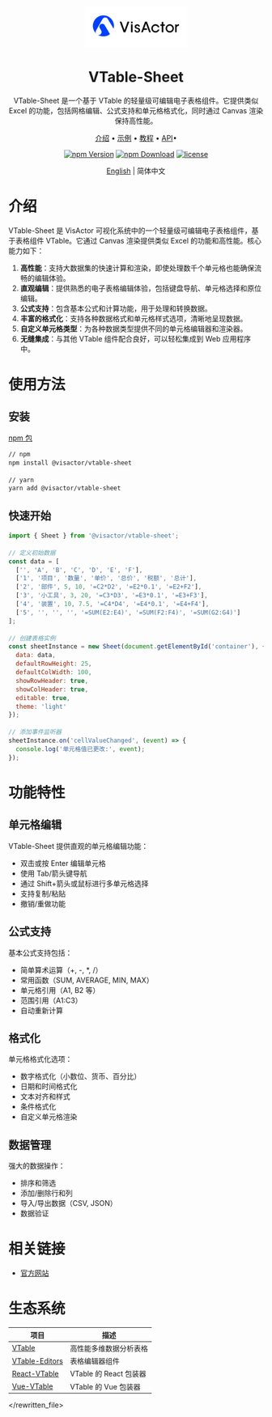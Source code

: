 <div align="center">
  <a href="" target="_blank">
    <img alt="VisActor Logo" width="200" src="https://github.com/VisActor/.github/blob/main/profile/500_200.svg"/>
  </a>
</div>

<div align="center">
  <h1>VTable-Sheet</h1>
</div>

<div align="center">

VTable-Sheet 是一个基于 VTable 的轻量级可编辑电子表格组件。它提供类似 Excel 的功能，包括网格编辑、公式支持和单元格格式化，同时通过 Canvas 渲染保持高性能。

<p align="center">
  <a href="https://visactor.io/vtable">介绍</a> •
  <a href="https://visactor.io/vtable">示例</a> •
  <a href="https://visactor.io/vtable">教程</a> •
  <a href="https://visactor.io/vtable">API</a>•
</p>

[![npm Version](https://img.shields.io/npm/v/@visactor/vtable-sheet.svg)](https://www.npmjs.com/package/@visactor/vtable-sheet)
[![npm Download](https://img.shields.io/npm/dm/@visactor/vtable-sheet.svg)](https://www.npmjs.com/package/@visactor/vtable-sheet)
[![license](https://img.shields.io/badge/license-MIT-blue.svg)](https://github.com/visactor/vtable/blob/main/LICENSE)

</div>

<div align="center">

[English](./README.md) | 简体中文

</div>

# 介绍

VTable-Sheet 是 VisActor 可视化系统中的一个轻量级可编辑电子表格组件，基于表格组件 VTable。它通过 Canvas 渲染提供类似 Excel 的功能和高性能。核心能力如下：

1. **高性能**：支持大数据集的快速计算和渲染，即使处理数千个单元格也能确保流畅的编辑体验。
2. **直观编辑**：提供熟悉的电子表格编辑体验，包括键盘导航、单元格选择和原位编辑。
3. **公式支持**：包含基本公式和计算功能，用于处理和转换数据。
4. **丰富的格式化**：支持各种数据格式和单元格样式选项，清晰地呈现数据。
5. **自定义单元格类型**：为各种数据类型提供不同的单元格编辑器和渲染器。
6. **无缝集成**：与其他 VTable 组件配合良好，可以轻松集成到 Web 应用程序中。

# 使用方法

## 安装

[npm 包](https://www.npmjs.com/package/@visactor/vtable-sheet)

```bash
// npm
npm install @visactor/vtable-sheet

// yarn
yarn add @visactor/vtable-sheet
```

## 快速开始

```javascript
import { Sheet } from '@visactor/vtable-sheet';

// 定义初始数据
const data = [
  ['', 'A', 'B', 'C', 'D', 'E', 'F'],
  ['1', '项目', '数量', '单价', '总价', '税额', '总计'],
  ['2', '部件', 5, 10, '=C2*D2', '=E2*0.1', '=E2+F2'],
  ['3', '小工具', 3, 20, '=C3*D3', '=E3*0.1', '=E3+F3'],
  ['4', '装置', 10, 7.5, '=C4*D4', '=E4*0.1', '=E4+F4'],
  ['5', '', '', '', '=SUM(E2:E4)', '=SUM(F2:F4)', '=SUM(G2:G4)']
];

// 创建表格实例
const sheetInstance = new Sheet(document.getElementById('container'), {
  data: data,
  defaultRowHeight: 25,
  defaultColWidth: 100,
  showRowHeader: true,
  showColHeader: true,
  editable: true,
  theme: 'light'
});

// 添加事件监听器
sheetInstance.on('cellValueChanged', (event) => {
  console.log('单元格值已更改:', event);
});
```

# 功能特性

## 单元格编辑

VTable-Sheet 提供直观的单元格编辑功能：
- 双击或按 Enter 编辑单元格
- 使用 Tab/箭头键导航
- 通过 Shift+箭头或鼠标进行多单元格选择
- 支持复制/粘贴
- 撤销/重做功能

## 公式支持

基本公式支持包括：
- 简单算术运算（+, -, *, /）
- 常用函数（SUM, AVERAGE, MIN, MAX）
- 单元格引用（A1, B2 等）
- 范围引用（A1:C3）
- 自动重新计算

## 格式化

单元格格式化选项：
- 数字格式化（小数位、货币、百分比）
- 日期和时间格式化
- 文本对齐和样式
- 条件格式化
- 自定义单元格渲染

## 数据管理

强大的数据操作：
- 排序和筛选
- 添加/删除行和列
- 导入/导出数据（CSV, JSON）
- 数据验证

# 相关链接

- [官方网站](https://visactor.io/vtable)

# 生态系统

| 项目                                                       | 描述                                                         |
| ----------------------------------------------------------- | ------------------------------------------------------------ |
| [VTable](https://github.com/VisActor/VTable)                | 高性能多维数据分析表格                                       |
| [VTable-Editors](https://github.com/VisActor/VTable)        | 表格编辑器组件                                               |
| [React-VTable](https://github.com/VisActor/VTable)          | VTable 的 React 包装器                                       |
| [Vue-VTable](https://github.com/VisActor/VTable)            | VTable 的 Vue 包装器                                         |
</rewritten_file> 